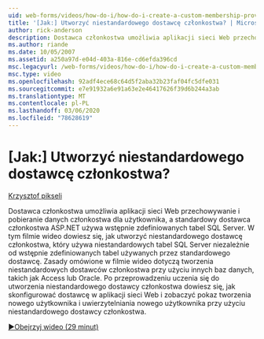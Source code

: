 ```yaml
---
uid: web-forms/videos/how-do-i/how-do-i-create-a-custom-membership-provider
title: '[Jak:] Utworzyć niestandardowego dostawcę członkostwa? | Microsoft Docs'
author: rick-anderson
description: Dostawca członkostwa umożliwia aplikacji sieci Web przechowywanie i pobieranie danych członkostwa dla użytkownika, a standardowy dostawca członkostwa ASP.NET używa wstępnie zdefiniowanego...
ms.author: riande
ms.date: 10/05/2007
ms.assetid: a250a97d-e04d-403a-816e-cd6efda396cd
msc.legacyurl: /web-forms/videos/how-do-i/how-do-i-create-a-custom-membership-provider
msc.type: video
ms.openlocfilehash: 92adf4ece68c64d5f2aba32b23faf04fc5dfe031
ms.sourcegitcommit: e7e91932a6e91a63e2e46417626f39d6b244a3ab
ms.translationtype: MT
ms.contentlocale: pl-PL
ms.lasthandoff: 03/06/2020
ms.locfileid: "78628619"
---
```

# <a name="how-do-i-create-a-custom-membership-provider"></a>[Jak:] Utworzyć niestandardowego dostawcę członkostwa?

[Krzysztof pikseli](https://twitter.com/chrispels)

Dostawca członkostwa umożliwia aplikacji sieci Web przechowywanie i pobieranie danych członkostwa dla użytkownika, a standardowy dostawca członkostwa ASP.NET używa wstępnie zdefiniowanych tabel SQL Server. W tym filmie wideo dowiesz się, jak utworzyć niestandardowego dostawcę członkostwa, który używa niestandardowych tabel SQL Server niezależnie od wstępnie zdefiniowanych tabel używanych przez standardowego dostawcę. Zasady omówione w filmie wideo dotyczą tworzenia niestandardowych dostawców członkostwa przy użyciu innych baz danych, takich jak Access lub Oracle. Po przeprowadzeniu uczenia się do utworzenia niestandardowego dostawcy członkostwa dowiesz się, jak skonfigurować dostawcę w aplikacji sieci Web i zobaczyć pokaz tworzenia nowego użytkownika i uwierzytelniania nowego użytkownika przy użyciu niestandardowego dostawcy członkostwa.

[&#9654;Obejrzyj wideo (29 minut)](https://channel9.msdn.com/Blogs/ASP-NET-Site-Videos/how-do-i-create-a-custom-membership-provider)
